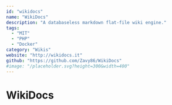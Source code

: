 ```yaml
---
id: "wikidocs"
name: "WikiDocs"
description: "A databaseless markdown flat-file wiki engine."
tags:
  - "MIT"
  - "PHP"
  - "Docker"
category: "Wikis"
website: "http://wikidocs.it"
github: "https://github.com/Zavy86/WikiDocs"
#image: "/placeholder.svg?height=300&width=400"
---
```


# WikiDocs
